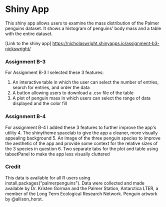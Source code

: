 # Shiny App

This shiny app allows users to examine the mass distribution of the Palmer penguins dataset. It shows a histogram of penguins' body mass and a table with the entire dataset.

[Link to the shiny app] https://nicholaswright.shinyapps.io/assignment-b3-nickswright/

### Assignment B-3
For Assignment B-3 I selected these 3 features:
  1. An interactive table in which the user can select the number of entries, search for entries, and order the data
  2. A button allowing users to download a .csv file of the table
  3. A plot of penguin mass in which users can select the range of data displayed and the color fill

### Assignment B-4
For assignment B-4 I added these 3 features to further improve the app's utility
  4. The shinytheme spacelab to give the app a cleaner, more visually appealing background
  5. An image of the three penguin species to improve the aesthetic of the app and provide some context for the relative sizes of the 3 species in question
  6. Two separate tabs for the plot and table using tabsetPanel to make the app less visually cluttered

### Credit
This data is available for all R users using install.packages("palmerpenguins"). Data were collected and made available by Dr. Kristen Gorman and the Palmer Station, Antarctica LTER, a member of the Long Term Ecological Research Network. Penguin artwork by @allison_horst.
